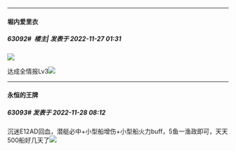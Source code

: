 

*****

####  堀内爱里衣  
##### 63092#         楼主| 发表于 2022-11-27 01:31

<img src="http://tva1.sinaimg.cn/large/005YzZJTly1h8j1movc8qj31kw16o4qp.jpg" referrerpolicy="no-referrer">

达成全情报Lv3<img src="https://static.saraba1st.com/image/smiley/face2017/007.png" referrerpolicy="no-referrer">



*****

####  永恒的王牌  
##### 63093#       发表于 2022-11-28 08:12

沉迷E12AD回血，潜艇必中+小型船增伤+小型船火力buff，5鱼一渔政即可，天天500船好几天了<img src="https://static.saraba1st.com/image/smiley/face2017/072.png" referrerpolicy="no-referrer">


